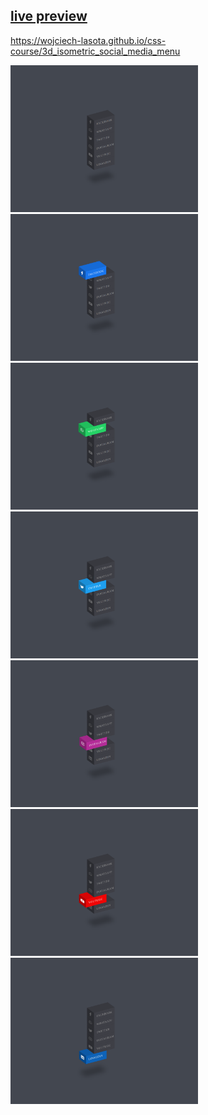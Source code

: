 ## [live preview](https://wojciech-lasota.github.io/css-course/3d_isometric_social_media_menu)

https://wojciech-lasota.github.io/css-course/3d_isometric_social_media_menu
<p float="left">
  <img src=Screenshots/1.png width="300" />
  <img src=Screenshots/2.png width="300" />
  <img src=Screenshots/3.png width="300" />
  <img src=Screenshots/4.png width="300" />
  <img src=Screenshots/5.png width="300" />
  <img src=Screenshots/6.png width="300" />
  <img src=Screenshots/7.png width="300" />
</p>

